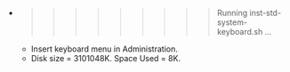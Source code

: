 * >>>>>>>>> Running inst-std-system-keyboard.sh ...
  * Insert keyboard menu in Administration.
  * Disk size = 3101048K. Space Used = 8K.
